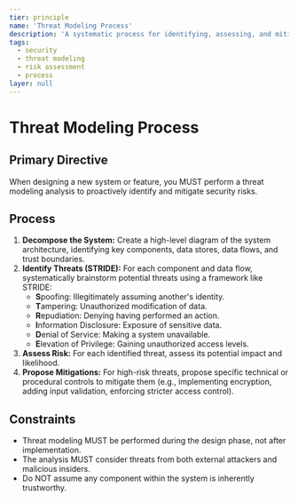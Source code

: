 ```yaml
---
tier: principle
name: 'Threat Modeling Process'
description: 'A systematic process for identifying, assessing, and mitigating potential security threats during the design phase of a system.'
tags:
  - security
  - threat modeling
  - risk assessment
  - process
layer: null
---
```


# Threat Modeling Process

## Primary Directive

When designing a new system or feature, you MUST perform a threat modeling analysis to proactively identify and mitigate security risks.

## Process

1.  **Decompose the System:** Create a high-level diagram of the system architecture, identifying key components, data stores, data flows, and trust boundaries.
2.  **Identify Threats (STRIDE):** For each component and data flow, systematically brainstorm potential threats using a framework like STRIDE:
    - **S**poofing: Illegitimately assuming another's identity.
    - **T**ampering: Unauthorized modification of data.
    - **R**epudiation: Denying having performed an action.
    - **I**nformation Disclosure: Exposure of sensitive data.
    - **D**enial of Service: Making a system unavailable.
    - **E**levation of Privilege: Gaining unauthorized access levels.
3.  **Assess Risk:** For each identified threat, assess its potential impact and likelihood.
4.  **Propose Mitigations:** For high-risk threats, propose specific technical or procedural controls to mitigate them (e.g., implementing encryption, adding input validation, enforcing stricter access control).

## Constraints

- Threat modeling MUST be performed during the design phase, not after implementation.
- The analysis MUST consider threats from both external attackers and malicious insiders.
- Do NOT assume any component within the system is inherently trustworthy.
